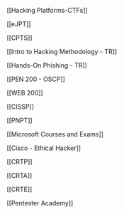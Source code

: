   

[[Hacking Platforms-CTFs]]

[[eJPT]]

[[CPTS]]

[[Intro to Hacking Methodology - TR]]

[[Hands-On Phishing - TR]]

[[PEN 200 - OSCP]]

[[WEB 200]]

[[CISSP]]

[[PNPT]]

[[Microsoft Courses and Exams]]

[[Cisco - Ethical Hacker]]

[[CRTP]]

[[CRTA]]

[[CRTE]]

[[Pentester Academy]]